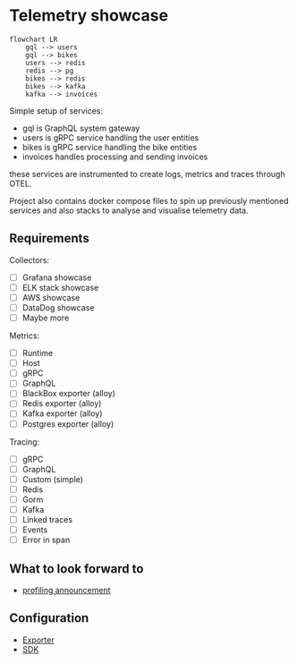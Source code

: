 # Telemetry showcase

```mermaid
flowchart LR
    gql --> users
    gql --> bikes
    users --> redis
    redis --> pg
    bikes --> redis
    bikes --> kafka
    kafka --> invoices
```

Simple setup of services:
- gql is GraphQL system gateway
- users is gRPC service handling the user entities
- bikes is gRPC service handling the bike entities
- invoices handles processing and sending invoices

these services are instrumented to create logs, metrics and traces through OTEL.

Project also contains docker compose files to spin up previously mentioned services and also stacks to
analyse and visualise telemetry data.

## Requirements

Collectors:
- [ ] Grafana showcase
- [ ] ELK stack showcase
- [ ] AWS showcase
- [ ] DataDog showcase
- [ ] Maybe more

Metrics:
- [ ] Runtime
- [ ] Host
- [ ] gRPC
- [ ] GraphQL
- [ ] BlackBox exporter (alloy)
- [ ] Redis exporter (alloy)
- [ ] Kafka exporter (alloy)
- [ ] Postgres exporter (alloy)

Tracing:
- [ ] gRPC
- [ ] GraphQL
- [ ] Custom (simple)
- [ ] Redis
- [ ] Gorm
- [ ] Kafka
- [ ] Linked traces
- [ ] Events
- [ ] Error in span

## What to look forward to

- [profiling announcement](https://opentelemetry.io/blog/2024/profiling/)

## Configuration

- [Exporter](https://opentelemetry.io/docs/specs/otel/protocol/exporter/)
- [SDK](https://opentelemetry.io/docs/specs/otel/configuration/sdk-environment-variables/#general-sdk-configuration)
